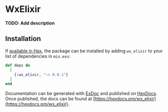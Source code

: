 # WxElixir

**TODO: Add description**

## Installation

If [available in Hex](https://hex.pm/docs/publish), the package can be installed
by adding `wx_elixir` to your list of dependencies in `mix.exs`:

```elixir
def deps do
  [
    {:wx_elixir, "~> 0.0.1"}
  ]
end
```

Documentation can be generated with [ExDoc](https://github.com/elixir-lang/ex_doc)
and published on [HexDocs](https://hexdocs.pm). Once published, the docs can
be found at [https://hexdocs.pm/wx_elixir](https://hexdocs.pm/wx_elixir).

